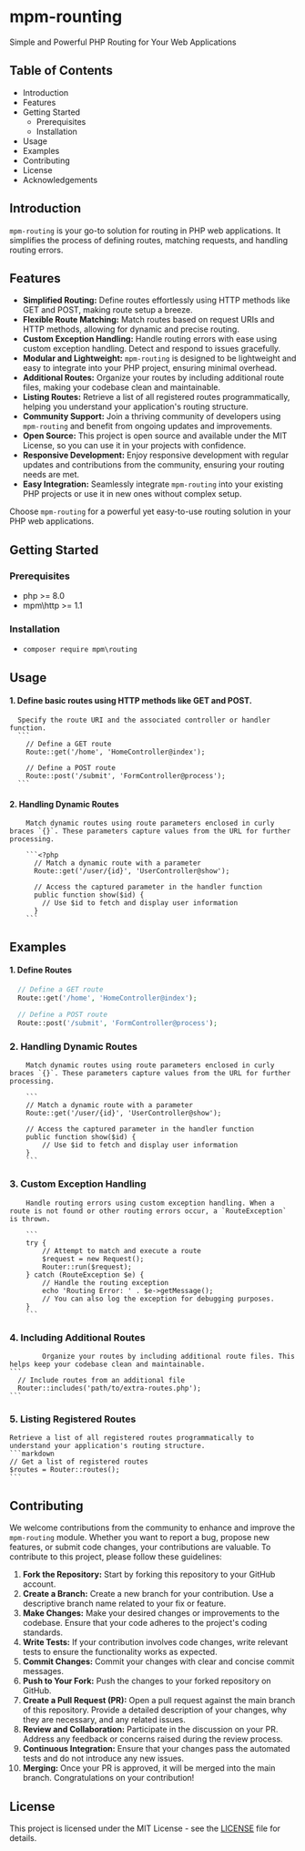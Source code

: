 # mpm-rounting

Simple and Powerful PHP Routing for Your Web Applications

## Table of Contents
- Introduction
- Features
- Getting Started
  - Prerequisites
  - Installation
- Usage
- Examples
- Contributing
- License
- Acknowledgements

## Introduction

`mpm-routing` is your go-to solution for routing in PHP web applications. It simplifies the process of defining routes, matching requests, and handling routing errors.

## Features

- **Simplified Routing:** Define routes effortlessly using HTTP methods like GET and POST, making route setup a breeze.
- **Flexible Route Matching:** Match routes based on request URIs and HTTP methods, allowing for dynamic and precise routing.
- **Custom Exception Handling:** Handle routing errors with ease using custom exception handling. Detect and respond to issues gracefully.
- **Modular and Lightweight:** `mpm-routing` is designed to be lightweight and easy to integrate into your PHP project, ensuring minimal overhead.
- **Additional Routes:** Organize your routes by including additional route files, making your codebase clean and maintainable.
- **Listing Routes:** Retrieve a list of all registered routes programmatically, helping you understand your application's routing structure.
- **Community Support:** Join a thriving community of developers using `mpm-routing` and benefit from ongoing updates and improvements.
- **Open Source:** This project is open source and available under the MIT License, so you can use it in your projects with confidence.
- **Responsive Development:** Enjoy responsive development with regular updates and contributions from the community, ensuring your routing needs are met.
- **Easy Integration:** Seamlessly integrate `mpm-routing` into your existing PHP projects or use it in new ones without complex setup.

Choose `mpm-routing` for a powerful yet easy-to-use routing solution in your PHP web applications.

## Getting Started

### Prerequisites

- php >= 8.0
- mpm\http >= 1.1

### Installation

- ``` composer require mpm\routing ```

## Usage

  #### 1. Define basic routes using HTTP methods like GET and POST. 
      Specify the route URI and the associated controller or handler function. 
      ```
        // Define a GET route
        Route::get('/home', 'HomeController@index');
        
        // Define a POST route
        Route::post('/submit', 'FormController@process');
      ``` 
      
  #### 2. Handling Dynamic Routes
        Match dynamic routes using route parameters enclosed in curly braces `{}`. These parameters capture values from the URL for further processing.
        
        ```<?php 
          // Match a dynamic route with a parameter
          Route::get('/user/{id}', 'UserController@show');
        
          // Access the captured parameter in the handler function
          public function show($id) {
            // Use $id to fetch and display user information
          }
        ``` 
        
## Examples
  #### 1. Define Routes 
  ```php
    // Define a GET route
    Route::get('/home', 'HomeController@index');
    
    // Define a POST route
    Route::post('/submit', 'FormController@process');
  ``` 
  
  ### 2. Handling Dynamic Routes
        Match dynamic routes using route parameters enclosed in curly braces `{}`. These parameters capture values from the URL for further processing.
        
        ```
        // Match a dynamic route with a parameter
        Route::get('/user/{id}', 'UserController@show');
        
        // Access the captured parameter in the handler function
        public function show($id) {
            // Use $id to fetch and display user information
        } 
        ``` 
        
  ### 3. Custom Exception Handling
        
        Handle routing errors using custom exception handling. When a route is not found or other routing errors occur, a `RouteException` is thrown.
        
        ```
        try {
            // Attempt to match and execute a route
            $request = new Request();
            Router::run($request);
        } catch (RouteException $e) {
            // Handle the routing exception
            echo 'Routing Error: ' . $e->getMessage();
            // You can also log the exception for debugging purposes.
        } 
        ``` 
  ### 4. Including Additional Routes
            Organize your routes by including additional route files. This helps keep your codebase clean and maintainable.
    ```
      // Include routes from an additional file
      Router::includes('path/to/extra-routes.php');
    ```
  
  ### 5. Listing Registered Routes
    Retrieve a list of all registered routes programmatically to understand your application's routing structure.
    ```markdown
    // Get a list of registered routes
    $routes = Router::routes();
    ```
    
    
## Contributing

We welcome contributions from the community to enhance and improve the `mpm-routing` module. Whether you want to report a bug, propose new features, or submit code changes, your contributions are valuable.
To contribute to this project, please follow these guidelines:
1. **Fork the Repository:** Start by forking this repository to your GitHub account.
2. **Create a Branch:** Create a new branch for your contribution. Use a descriptive branch name related to your fix or feature.
3. **Make Changes:** Make your desired changes or improvements to the codebase. Ensure that your code adheres to the project's coding standards.
4. **Write Tests:** If your contribution involves code changes, write relevant tests to ensure the functionality works as expected.
5. **Commit Changes:** Commit your changes with clear and concise commit messages.
6. **Push to Your Fork:** Push the changes to your forked repository on GitHub.
7. **Create a Pull Request (PR):** Open a pull request against the main branch of this repository. Provide a detailed description of your changes, why they are necessary, and any related issues.
8. **Review and Collaboration:** Participate in the discussion on your PR. Address any feedback or concerns raised during the review process.
9. **Continuous Integration:** Ensure that your changes pass the automated tests and do not introduce any new issues.
10. **Merging:** Once your PR is approved, it will be merged into the main branch. Congratulations on your contribution!

## License
This project is licensed under the MIT License - see the [LICENSE](LICENSE) file for details.

